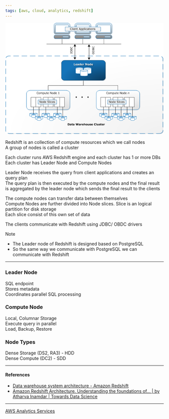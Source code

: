 ```yaml
---
tags: [aws, cloud, analytics, redshift]
---
```


![Redshift Architecture|500](../../images/redshift-architecture.png)

Redshift is an collection of compute resources which we call nodes  
A group of nodes is called a cluster

Each cluster runs AWS Redshift engine and each cluster has 1 or more DBs  
Each cluster has Leader Node and Compute Nodes

Leader Node receives the query from client applications and creates an query plan  
The query plan is then executed by the compute nodes and the final result is aggregated by the leader node which sends the final result to the clients

The compute nodes can transfer data between themselves  
Compute Nodes are further divided into Node slices. Slice is an logical partition for disk storage  
Each slice consist of this own set of data

The clients communicate with Redshift using JDBC/ OBDC drivers

 > [!NOTE]
 > * The Leader node of Redshift is designed based on PostgreSQL
 > * So the same way we communicate with PostgreSQL we can communicate with Redshift

---

### Leader Node

SQL endpoint  
Stores metadata  
Coordinates parallel SQL processing

### Compute Node

Local, Columnar Storage  
Execute query in parallel  
Load, Backup, Restore

### Node Types

Dense Storage (DS2, RA3) - HDD  
Dense Compute (DC2) - SDD

---

#### References

* [Data warehouse system architecture - Amazon Redshift](https://docs.aws.amazon.com/redshift/latest/dg/c_high_level_system_architecture.html)
* [Amazon Redshift Architecture. Understanding the foundations of… | by Atharva Inamdar | Towards Data Science](https://towardsdatascience.com/amazon-redshift-architecture-b674513eb996)

---

[AWS Analytics Services](../AWS%20Analytics%20Services.md)
